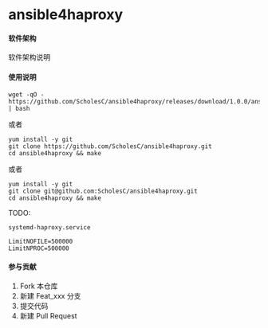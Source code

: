 # ansible4haproxy

#### 软件架构
软件架构说明

#### 使用说明
```
wget -qO - https://github.com/ScholesC/ansible4haproxy/releases/download/1.0.0/ansible4haproxy.sh | bash

```

或者

```
yum install -y git
git clone https://github.com/ScholesC/ansible4haproxy.git
cd ansible4haproxy && make
```

或者

```
yum install -y git
git clone git@github.com:ScholesC/ansible4haproxy.git
cd ansible4haproxy && make
```

TODO:

```
systemd-haproxy.service

LimitNOFILE=500000
LimitNPROC=500000
```

#### 参与贡献

1.  Fork 本仓库
2.  新建 Feat_xxx 分支
3.  提交代码
4.  新建 Pull Request
